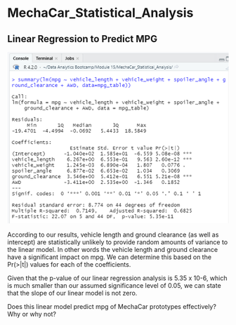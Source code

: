 # MechaCar_Statistical_Analysis

## Linear Regression to Predict MPG

![](https://github.com/lilydionne/MechaCar_Statistical_Analysis/blob/main/MechaCarChallenge.PNG)

According to our results, vehicle length and ground clearance (as well as intercept) are statistically unlikely to provide random amounts of variance to the linear model. In other words the vehicle length and ground clearance have a significant impact on mpg. We can determine this based on the Pr(>|t|) values for each of the coefficients.

Given that the p-value of our linear regression analysis is 5.35 x 10-6, which is much smaller than our assumed significance level of 0.05, we can state that the slope of our linear model is not zero.

Does this linear model predict mpg of MechaCar prototypes effectively? Why or why not?
